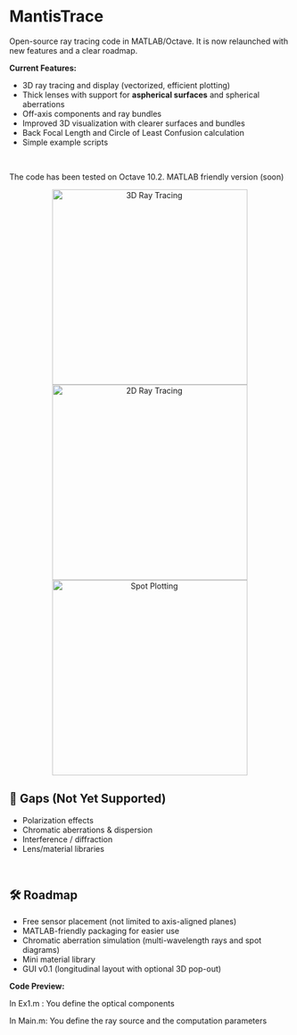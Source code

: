 # MantisTrace

Open-source ray tracing code in MATLAB/Octave. It is now relaunched with new features and a clear roadmap.

<b>Current Features:</b>
* 3D ray tracing and display (vectorized, efficient plotting)
* Thick lenses with support for **aspherical surfaces** and spherical aberrations
* Off-axis components and ray bundles
* Improved 3D visualization with clearer surfaces and bundles
* Back Focal Length and Circle of Least Confusion calculation
* Simple example scripts
<br>

The code has been tested on Octave 10.2. MATLAB friendly version (soon)

<p align="center">
  <img src="https://user-images.githubusercontent.com/49459541/95596533-2dfdb900-0a56-11eb-8c9b-fac2d2208e8e.PNG" width="350" title="3D Ray Tracing">
  <img src="https://user-images.githubusercontent.com/49459541/95596560-3524c700-0a56-11eb-9576-c322b56f469a.PNG" width="350" title="2D Ray Tracing">
  <img src="https://user-images.githubusercontent.com/49459541/95596548-3229d680-0a56-11eb-94b2-8dfd42ab4519.PNG" width="350" title="Spot Plotting">
</p>


## 🚧 Gaps (Not Yet Supported)
- Polarization effects  
- Chromatic aberrations & dispersion  
- Interference / diffraction  
- Lens/material libraries
<br>

## 🛠 Roadmap
- Free sensor placement (not limited to axis-aligned planes)
- MATLAB-friendly packaging for easier use
- Chromatic aberration simulation (multi-wavelength rays and spot diagrams)
- Mini material library
- GUI v0.1 (longitudinal layout with optional 3D pop-out)

<b>Code Preview:</b>

In Ex1.m : You define the optical components

In Main.m: You define the ray source and the computation parameters



